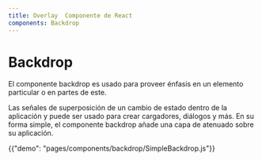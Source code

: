 ```yaml
---
title: Overlay  Componente de React
components: Backdrop
---
```


# Backdrop

<p class="description">El componente backdrop es usado para proveer énfasis en un elemento particular o en partes de este.</p>

Las señales de superposición de un cambio de estado dentro de la aplicación y puede ser usado para crear cargadores, diálogos y más. En su forma simple, el componente backdrop añade una capa de atenuado sobre su aplicación.

{{"demo": "pages/components/backdrop/SimpleBackdrop.js"}}
